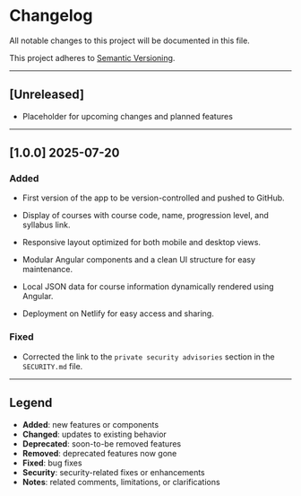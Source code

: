 # Changelog

All notable changes to this project will be documented in this file.

This project adheres to [Semantic Versioning](https://semver.org/spec/v2.0.0.html).

---

## [Unreleased]

- Placeholder for upcoming changes and planned features

---

## [1.0.0] 2025-07-20

### Added

- First version of the app to be version-controlled and pushed to GitHub.

- Display of courses with course code, name, progression level, and syllabus link.

- Responsive layout optimized for both mobile and desktop views.

- Modular Angular components and a clean UI structure for easy maintenance.

- Local JSON data for course information dynamically rendered using Angular.

- Deployment on Netlify for easy access and sharing.

### Fixed

- Corrected the link to the `private security advisories` section in the `SECURITY.md` file.

---

## Legend

- **Added**: new features or components
- **Changed**: updates to existing behavior
- **Deprecated**: soon-to-be removed features
- **Removed**: deprecated features now gone
- **Fixed**: bug fixes
- **Security**: security-related fixes or enhancements
- **Notes**: related comments, limitations, or clarifications
